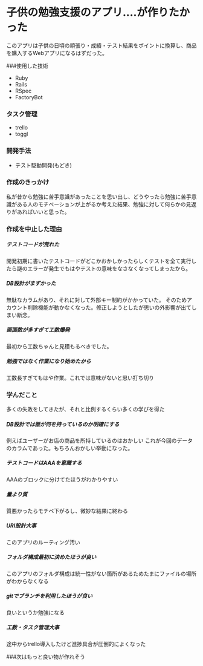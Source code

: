 # 子供の勉強支援のアプリ....が作りたかった

このアプリは子供の日頃の頑張り・成績・テスト結果をポイントに換算し、商品を購入するWebアプリになるはずだった。

###使用した技術
- Ruby
- Rails
- RSpec
- FactoryBot

### タスク管理
- trello
- toggl

### 開発手法
- テスト駆動開発(もどき)

### 作成のきっかけ

私が昔から勉強に苦手意識があったことを思い出し、どうやったら勉強に苦手意識がある人のモチベーションが上がるか考えた結果、勉強に対して何らかの見返りがあればいいと思った。

### 作成を中止した理由
##### テストコードが荒れた
  開発初期に書いたテストコードがどこかおかしかったらしくテストを全て実行したら謎のエラーが発生でもはやテストの意味をなさなくなってしまったから。

##### DB設計がまずかった
  無駄なカラムがあり、それに対して外部キー制約がかかっていた。
  そのためアカウント削除機能が動かなくなった。修正しようとしたが思いの外影響が出てしまい断念。

##### 画面数が多すぎて工数爆発
  最初から工数ちゃんと見積もるべきでした。

##### 勉強ではなく作業になり始めたから
  工数長すぎてもはや作業。これでは意味がないと思い打ち切り

### 学んだこと
多くの失敗をしてきたが、それと比例するくらい多くの学びを得た

##### DB設計では誰が何を持っているのか明確にする
  例えばユーザーがお店の商品を所持しているのはおかしい
  これが今回のデータのカラムであった。もちろんおかしい挙動になった。

##### テストコードはAAAを意識する
  AAAのブロックに分けてたほうがわかりやすい

##### 量より質
  質悪かったらモチベ下がるし、微妙な結果に終わる

##### URI設計大事
  このアプリのルーティング汚い

##### フォルダ構成最初に決めたほうが良い
  このアプリのフォルダ構成は統一性がない箇所があるためたまにファイルの場所がわからなくなる

##### gitでブランチを利用したほうが良い
  良いというか勉強になる

##### 工数・タスク管理大事
  途中からtrello導入したけど進捗具合が圧倒的によくなった

###次はもっと良い物が作れそう

